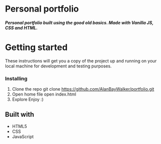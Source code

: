 # Personal portfolio
##### Personal portfolio built using the good old basics. Made with Vanilla JS, CSS and HTML.

# Getting started
These instructions will get you a copy of the project up and running on your local machine for development and testing purposes.

### Installing
1. Clone the repo
git clone https://github.com/AlanBayWalker/portfolio.git
2. Open home file
open index.html
3. Explore
Enjoy :)

## Built with
* HTML5
* CSS
* JavaScript
